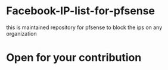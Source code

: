 # Facebook-IP-list-for-pfsense
this is maintained repository for pfsense to block the ips on any organization 

# Open for your contribution
